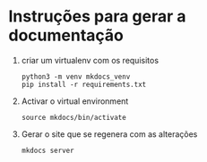 # Instruções para gerar a documentação

1. criar um virtualenv com os requisitos

    ```
    python3 -m venv mkdocs_venv
    pip install -r requirements.txt
    ```

2. Activar o virtual environment

   ```
   source mkdocs/bin/activate
   ```

3. Gerar o site que se regenera com as alterações

   ```
   mkdocs server
   ```
